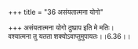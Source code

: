 +++
title = "36 असंयतात्मना योगो"

+++
असंयतात्मना योगो दुष्प्राप इति मे मतिः।  
वश्यात्मना तु यतता शक्योऽवाप्तुमुपायतः।।6.36।।